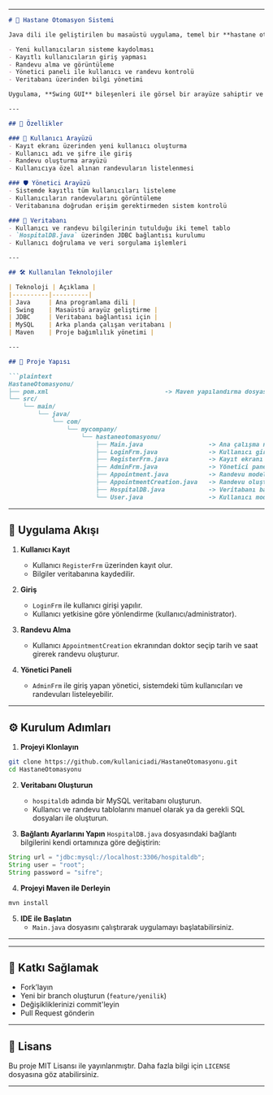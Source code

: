 

---

```markdown
# 🏥 Hastane Otomasyon Sistemi

Java dili ile geliştirilen bu masaüstü uygulama, temel bir **hastane otomasyon sistemi** sunar. Uygulama, hasta ve yönetici kullanıcıları için iki farklı arayüz içerir ve hastane işleyişine yönelik temel işlevleri yerine getirir:

- Yeni kullanıcıların sisteme kaydolması
- Kayıtlı kullanıcıların giriş yapması
- Randevu alma ve görüntüleme
- Yönetici paneli ile kullanıcı ve randevu kontrolü
- Veritabanı üzerinden bilgi yönetimi

Uygulama, **Swing GUI** bileşenleri ile görsel bir arayüze sahiptir ve **MySQL veritabanı** ile JDBC üzerinden haberleşmektedir.

---

## 🚀 Özellikler

### 👤 Kullanıcı Arayüzü
- Kayıt ekranı üzerinden yeni kullanıcı oluşturma
- Kullanıcı adı ve şifre ile giriş
- Randevu oluşturma arayüzü
- Kullanıcıya özel alınan randevuların listelenmesi

### 🛡️ Yönetici Arayüzü
- Sistemde kayıtlı tüm kullanıcıları listeleme
- Kullanıcıların randevularını görüntüleme
- Veritabanına doğrudan erişim gerektirmeden sistem kontrolü

### 💾 Veritabanı
- Kullanıcı ve randevu bilgilerinin tutulduğu iki temel tablo
- `HospitalDB.java` üzerinden JDBC bağlantısı kurulumu
- Kullanıcı doğrulama ve veri sorgulama işlemleri

---

## 🛠️ Kullanılan Teknolojiler

| Teknoloji | Açıklama |
|----------|----------|
| Java     | Ana programlama dili |
| Swing    | Masaüstü arayüz geliştirme |
| JDBC     | Veritabanı bağlantısı için |
| MySQL    | Arka planda çalışan veritabanı |
| Maven    | Proje bağımlılık yönetimi |

---

## 📁 Proje Yapısı

```plaintext
HastaneOtomasyonu/
├── pom.xml                                -> Maven yapılandırma dosyası
└── src/
    └── main/
        └── java/
            └── com/
                └── mycompany/
                    └── hastaneotomasyonu/
                        ├── Main.java                  -> Ana çalışma noktası
                        ├── LoginFrm.java              -> Kullanıcı giriş ekranı
                        ├── RegisterFrm.java           -> Kayıt ekranı
                        ├── AdminFrm.java              -> Yönetici paneli
                        ├── Appointment.java           -> Randevu modeli (nesnesi)
                        ├── AppointmentCreation.java   -> Randevu oluşturma ekranı
                        ├── HospitalDB.java            -> Veritabanı bağlantı sınıfı
                        └── User.java                  -> Kullanıcı modeli
```

---

## 🧪 Uygulama Akışı

1. **Kullanıcı Kayıt**
   - Kullanıcı `RegisterFrm` üzerinden kayıt olur.
   - Bilgiler veritabanına kaydedilir.

2. **Giriş**
   - `LoginFrm` ile kullanıcı girişi yapılır.
   - Kullanıcı yetkisine göre yönlendirme (kullanıcı/administrator).

3. **Randevu Alma**
   - Kullanıcı `AppointmentCreation` ekranından doktor seçip tarih ve saat girerek randevu oluşturur.

4. **Yönetici Paneli**
   - `AdminFrm` ile giriş yapan yönetici, sistemdeki tüm kullanıcıları ve randevuları listeleyebilir.

---

## ⚙️ Kurulum Adımları

1. **Projeyi Klonlayın**
```bash
git clone https://github.com/kullaniciadi/HastaneOtomasyonu.git
cd HastaneOtomasyonu
```

2. **Veritabanı Oluşturun**
   - `hospitaldb` adında bir MySQL veritabanı oluşturun.
   - Kullanıcı ve randevu tablolarını manuel olarak ya da gerekli SQL dosyaları ile oluşturun.

3. **Bağlantı Ayarlarını Yapın**
`HospitalDB.java` dosyasındaki bağlantı bilgilerini kendi ortamınıza göre değiştirin:
```java
String url = "jdbc:mysql://localhost:3306/hospitaldb";
String user = "root";
String password = "sifre";
```

4. **Projeyi Maven ile Derleyin**
```bash
mvn install
```

5. **IDE ile Başlatın**
   - `Main.java` dosyasını çalıştırarak uygulamayı başlatabilirsiniz.

---



---

## 📌 Katkı Sağlamak

- Fork’layın
- Yeni bir branch oluşturun (`feature/yenilik`)
- Değişikliklerinizi commit'leyin
- Pull Request gönderin

---

## 🪪 Lisans

Bu proje MIT Lisansı ile yayınlanmıştır. Daha fazla bilgi için `LICENSE` dosyasına göz atabilirsiniz.

---


